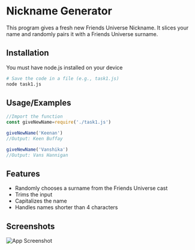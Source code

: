
# Nickname Generator

This program gives a fresh new Friends Universe Nickname. It slices your name and randomly pairs it with a Friends Universe surname.


## Installation

You must have node.js installed on your device

```bash
# Save the code in a file (e.g., task1.js)
node task1.js
```
    
## Usage/Examples

```javascript
//Import the function
const giveNewName=require('./task1.js')

giveNewName('Keenan')
//Output: Keen Buffay

giveNewName('Vanshika')
//Output: Vans Hannigan
```


## Features

- Randomly chooses a surname from the Friends Universe cast
- Trims the input
- Capitalizes the name
- Handles names shorter than 4 characters


## Screenshots

![App Screenshot](https://i.ibb.co/TdYWMth/Screenshot-72.png)

